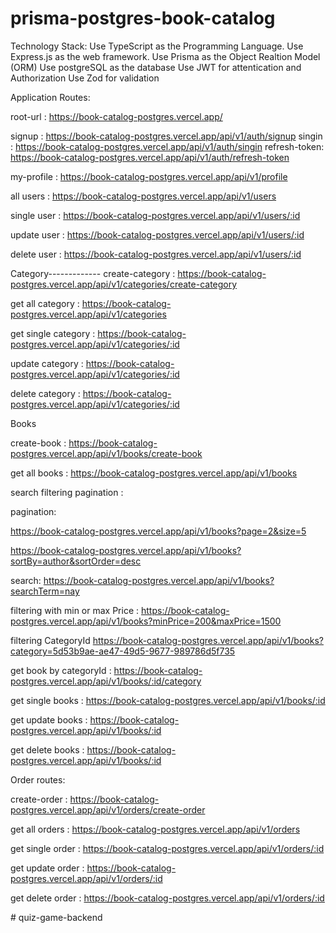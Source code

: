 # prisma-postgres-book-catalog

Technology Stack:
Use TypeScript as the Programming Language.
Use Express.js as the web framework.
Use Prisma as the Object Realtion Model (ORM)
Use postgreSQL as the database
Use JWT for attentication and Authorization
Use Zod for validation


Application Routes:

root-url : https://book-catalog-postgres.vercel.app/

signup : https://book-catalog-postgres.vercel.app/api/v1/auth/signup
singin : https://book-catalog-postgres.vercel.app/api/v1/auth/singin
refresh-token: https://book-catalog-postgres.vercel.app/api/v1/auth/refresh-token

my-profile : https://book-catalog-postgres.vercel.app/api/v1/profile

all users : https://book-catalog-postgres.vercel.app/api/v1/users

single user : https://book-catalog-postgres.vercel.app/api/v1/users/:id

update user : https://book-catalog-postgres.vercel.app/api/v1/users/:id

delete user : https://book-catalog-postgres.vercel.app/api/v1/users/:id


Category-------------
create-category : https://book-catalog-postgres.vercel.app/api/v1/categories/create-category

get all category : https://book-catalog-postgres.vercel.app/api/v1/categories

get single category : https://book-catalog-postgres.vercel.app/api/v1/categories/:id

update category : https://book-catalog-postgres.vercel.app/api/v1/categories/:id

delete category : https://book-catalog-postgres.vercel.app/api/v1/categories/:id


Books

create-book : https://book-catalog-postgres.vercel.app/api/v1/books/create-book

get all books : https://book-catalog-postgres.vercel.app/api/v1/books

search filtering pagination : 

pagination: 

https://book-catalog-postgres.vercel.app/api/v1/books?page=2&size=5

https://book-catalog-postgres.vercel.app/api/v1/books?sortBy=author&sortOrder=desc


search: 
https://book-catalog-postgres.vercel.app/api/v1/books?searchTerm=nay


filtering with min or max Price : 
https://book-catalog-postgres.vercel.app/api/v1/books?minPrice=200&maxPrice=1500


filtering CategoryId 
https://book-catalog-postgres.vercel.app/api/v1/books?category=5d53b9ae-ae47-49d5-9677-989786d5f735




get book by categoryId :
https://book-catalog-postgres.vercel.app/api/v1/books/:id/category


get single books : https://book-catalog-postgres.vercel.app/api/v1/books/:id

get update books :  https://book-catalog-postgres.vercel.app/api/v1/books/:id

get delete books :  https://book-catalog-postgres.vercel.app/api/v1/books/:id


Order routes:


create-order : https://book-catalog-postgres.vercel.app/api/v1/orders/create-order

get all orders : https://book-catalog-postgres.vercel.app/api/v1/orders

get single order : https://book-catalog-postgres.vercel.app/api/v1/orders/:id

get update order : https://book-catalog-postgres.vercel.app/api/v1/orders/:id

get delete order : https://book-catalog-postgres.vercel.app/api/v1/orders/:id



#   q u i z - g a m e - b a c k e n d  
 